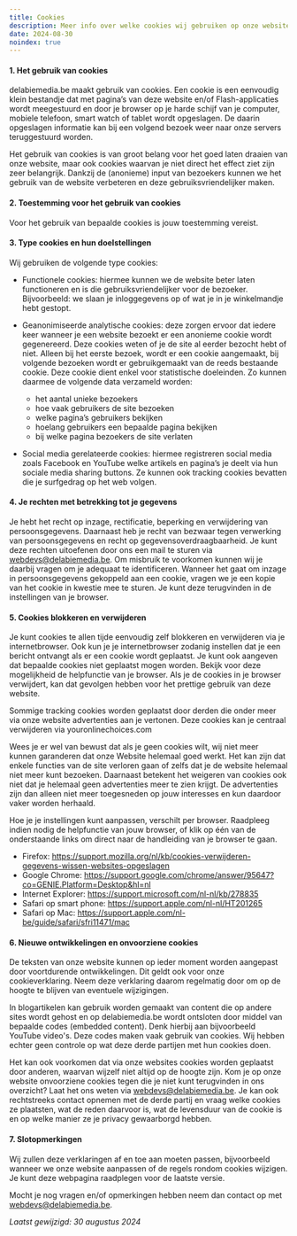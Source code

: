 ```yaml
---
title: Cookies
description: Meer info over welke cookies wij gebruiken op onze website.
date: 2024-08-30
noindex: true
---
```

#### 1. Het gebruik van cookies
delabiemedia.be maakt gebruik van cookies. Een cookie is een eenvoudig klein bestandje dat met pagina’s van deze website en/of Flash-applicaties wordt meegestuurd en door je browser op je harde schijf van je computer, mobiele telefoon, smart watch of tablet wordt opgeslagen. De daarin opgeslagen informatie kan bij een volgend bezoek weer naar onze servers teruggestuurd worden.

Het gebruik van cookies is van groot belang voor het goed laten draaien van onze website, maar ook cookies waarvan je niet direct het effect ziet zijn zeer belangrijk. Dankzij de (anonieme) input van bezoekers kunnen we het gebruik van de website verbeteren en deze gebruiksvriendelijker maken.

#### 2. Toestemming voor het gebruik van cookies
Voor het gebruik van bepaalde cookies is jouw toestemming vereist.

#### 3. Type cookies en hun doelstellingen
Wij gebruiken de volgende type cookies:

- Functionele cookies: hiermee kunnen we de website beter laten functioneren en is die gebruiksvriendelijker voor de bezoeker. Bijvoorbeeld: we slaan je inloggegevens op of wat je in je winkelmandje hebt gestopt.

- Geanonimiseerde analytische cookies: deze zorgen ervoor dat iedere keer wanneer je een website bezoekt er een anonieme cookie wordt gegenereerd. Deze cookies weten of je de site al eerder bezocht hebt of niet. Alleen bij het eerste bezoek, wordt er een cookie aangemaakt, bij volgende bezoeken wordt er gebruikgemaakt van de reeds bestaande cookie. Deze cookie dient enkel voor statistische doeleinden. Zo kunnen daarmee de volgende data verzameld worden:
    - het aantal unieke bezoekers
    - hoe vaak gebruikers de site bezoeken
    - welke pagina’s gebruikers bekijken
    - hoelang gebruikers een bepaalde pagina bekijken
    - bij welke pagina bezoekers de site verlaten

- Social media gerelateerde cookies: hiermee registreren social media zoals Facebook en YouTube welke artikels en pagina’s je deelt via hun sociale media sharing buttons. Ze kunnen ook tracking cookies bevatten die je surfgedrag op het web volgen.

#### 4. Je rechten met betrekking tot je gegevens
Je hebt het recht op inzage, rectificatie, beperking en verwijdering van persoonsgegevens. Daarnaast heb je recht van bezwaar tegen verwerking van persoonsgegevens en recht op gegevensoverdraagbaarheid. Je kunt deze rechten uitoefenen door ons een mail te sturen via webdevs@delabiemedia.be. Om misbruik te voorkomen kunnen wij je daarbij vragen om je adequaat te identificeren. Wanneer het gaat om inzage in persoonsgegevens gekoppeld aan een cookie, vragen we je een kopie van het cookie in kwestie mee te sturen. Je kunt deze terugvinden in de instellingen van je browser.

#### 5. Cookies blokkeren en verwijderen
Je kunt cookies te allen tijde eenvoudig zelf blokkeren en verwijderen via je internetbrowser. Ook kun je je internetbrowser zodanig instellen dat je een bericht ontvangt als er een cookie wordt geplaatst. Je kunt ook aangeven dat bepaalde cookies niet geplaatst mogen worden. Bekijk voor deze mogelijkheid de helpfunctie van je browser. Als je de cookies in je browser verwijdert, kan dat gevolgen hebben voor het prettige gebruik van deze website.

Sommige tracking cookies worden geplaatst door derden die onder meer via onze website advertenties aan je vertonen. Deze cookies kan je centraal verwijderen via youronlinechoices.com

Wees je er wel van bewust dat als je geen cookies wilt, wij niet meer kunnen garanderen dat onze Website helemaal goed werkt. Het kan zijn dat enkele functies van de site verloren gaan of zelfs dat je de website helemaal niet meer kunt bezoeken. Daarnaast betekent het weigeren van cookies ook niet dat je helemaal geen advertenties meer te zien krijgt. De advertenties zijn dan alleen niet meer toegesneden op jouw interesses en kun daardoor vaker worden herhaald.

Hoe je je instellingen kunt aanpassen, verschilt per browser. Raadpleeg indien nodig de helpfunctie van jouw browser, of klik op één van de onderstaande links om direct naar de handleiding van je browser te gaan.

- Firefox: https://support.mozilla.org/nl/kb/cookies-verwijderen-gegevens-wissen-websites-opgeslagen
- Google Chrome: https://support.google.com/chrome/answer/95647?co=GENIE.Platform=Desktop&hl=nl
- Internet Explorer: https://support.microsoft.com/nl-nl/kb/278835
- Safari op smart phone: https://support.apple.com/nl-nl/HT201265
- Safari op Mac: https://support.apple.com/nl-be/guide/safari/sfri11471/mac

#### 6. Nieuwe ontwikkelingen en onvoorziene cookies
De teksten van onze website kunnen op ieder moment worden aangepast door voortdurende ontwikkelingen. Dit geldt ook voor onze cookieverklaring. Neem deze verklaring daarom regelmatig door om op de hoogte te blijven van eventuele wijzigingen.

In blogartikelen kan gebruik worden gemaakt van content die op andere sites wordt gehost en op delabiemedia.be wordt ontsloten door middel van bepaalde codes (embedded content). Denk hierbij aan bijvoorbeeld YouTube video's. Deze codes maken vaak gebruik van cookies. Wij hebben echter geen controle op wat deze derde partijen met hun cookies doen.

Het kan ook voorkomen dat via onze websites cookies worden geplaatst door anderen, waarvan wijzelf niet altijd op de hoogte zijn. Kom je op onze website onvoorziene cookies tegen die je niet kunt terugvinden in ons overzicht? Laat het ons weten via webdevs@delabiemedia.be. Je kan ook rechtstreeks contact opnemen met de derde partij en vraag welke cookies ze plaatsten, wat de reden daarvoor is, wat de levensduur van de cookie is en op welke manier ze je privacy gewaarborgd hebben.

#### 7. Slotopmerkingen
Wij zullen deze verklaringen af en toe aan moeten passen, bijvoorbeeld wanneer we onze website aanpassen of de regels rondom cookies wijzigen. Je kunt deze webpagina raadplegen voor de laatste versie.

Mocht je nog vragen en/of opmerkingen hebben neem dan contact op met webdevs@delabiemedia.be.

*Laatst gewijzigd: 30 augustus 2024*